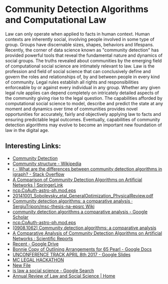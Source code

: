 # Community Detection Algorithms and Computational Law

Law can only operate when applied to facts in human context. Human contexts are inherently social, involving people involved in some type of group. Groups have discernable sizes, shapes, behaviors and lifespans.  Recently, the corner of data science known as "community detection" has provided powerful tools that reveal the fundamental nature and dynamics of social groups.  The truths revealed about communities by the emerging field of computational social science are intimately relevant to law.  Law is the profession and field of social science that can conclusively define and govern the roles and relationships of, by and between people in every kind of community.  Legal rules establish all rights and responsibilities enforceable by or against every individual in any group.  Whether any given legal rule applies can depend completely on intricately detailed aspects of the community giving rise to the legal question.  The capabilities afforded by computational social science to model, describe and predict the state at any moment and dynamics over time of communities provides novel opportunities for accurately, fairly and objectively applying law to facts and ensuring predictable legal outcomes.  Eventually, capabilities of community detection algorithms may evolve to become an important new foundation of law in the digital age. 

## Interesting Links:

* [Community Detection](http://senseable.mit.edu/community_detection/)
* [Community structure - Wikipedia](https://en.wikipedia.org/wiki/Community_structure)
* [r - What are the differences between community detection algorithms in igraph? - Stack Overflow](http://stackoverflow.com/questions/9471906/what-are-the-differences-between-community-detection-algorithms-in-igraph)
* [A Comparison of Community Detection Algorithms on Artificial Networks | SpringerLink](https://link.springer.com/chapter/10.1007/978-3-642-04747-3_20)
* [ncp.CoAuth-astro-ph.mod.eps](https://cs.stanford.edu/people/jure/pubs/communities-www10.pdf)
* [20141001_Sobolevsky_etal_GeneralOptimization_PhysicalReview.pdf](http://senseable.mit.edu/papers/pdf/20141001_Sobolevsky_etal_GeneralOptimization_PhysicalReview.pdf)
* [Community detection algorithms: a comparative analysis · SergiuTripon/msc-thesis-na-epsrc Wiki](https://github.com/SergiuTripon/msc-thesis-na-epsrc/wiki/Community-detection-algorithms:-a-comparative-analysis)
* [community detection algorithms a comparative analysis - Google Scholar](https://scholar.google.com/scholar?q=community+detection+algorithms+a+comparative+analysis&hl=en&as_sdt=0&as_vis=1&oi=scholart&sa=X&ved=0ahUKEwim2NjWjJPTAhWKrFQKHQUaBXMQgQMIGjAA)
* [ncp.CoAuth-astro-ph.mod.eps](https://arxiv.org/pdf/1004.3539.pdf)
* [[0908.1062] Community detection algorithms: a comparative analysis](https://arxiv.org/abs/0908.1062)
* [A Comparative Analysis of Community Detection Algorithms on Artificial Networks : Scientific Reports](http://www.nature.com/articles/srep30750)
* [Recent - Google Drive](https://drive.google.com/drive/recent)
* [Bonnie Copy of Outlining Arrangements for 65 Pearl - Google Docs](https://docs.google.com/document/d/1wsZ3kGCP-2hbVtdLi2dOP1umsAc8rJtegHi0tcPMoLg/edit)
* [UNCONFERENCE TRACK APRIL 8th 2017 - Google Slides](https://docs.google.com/presentation/d/1IFLDdmY4rCsKPXxtxcyFYiOd6O4iRPEj72YYaSw2BWc/edit#slide=id.p)
* [MC LEGAL HACKATHON](http://www.mclegalhackathon.org/)
* [New File](https://github.com/ComputationalLaw/PubPubContent/new/master)
* [is law a social science - Google Search](https://www.google.com/webhp?sourceid=chrome-instant&rlz=1C5CHFA_enUS712US712&ion=1&espv=2&ie=UTF-8#q=is+law+a+social+science)
* [Annual Review of Law and Social Science | Home](http://www.annualreviews.org/journal/lawsocsci)
